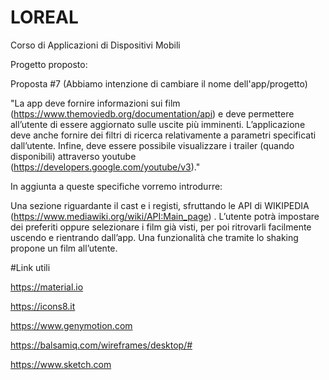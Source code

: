 # LOREAL
Corso di Applicazioni di Dispositivi Mobili 

Progetto proposto:

Proposta #7  (Abbiamo intenzione di cambiare il nome dell'app/progetto)

"La app deve fornire informazioni sui film (https://www.themoviedb.org/documentation/api) e deve permettere all’utente di essere aggiornato sulle uscite più imminenti. L’applicazione deve anche fornire dei filtri di ricerca relativamente a parametri specificati dall’utente. Infine, deve essere possibile visualizzare i trailer (quando disponibili) attraverso youtube (https://developers.google.com/youtube/v3)."

In aggiunta a queste specifiche vorremo introdurre:

Una sezione riguardante il cast e i registi, sfruttando le API di WIKIPEDIA (https://www.mediawiki.org/wiki/API:Main_page) .
L’utente potrà impostare dei preferiti oppure selezionare i film già visti, per poi ritrovarli facilmente uscendo e rientrando dall’app.
Una funzionalità che tramite lo shaking propone un film all’utente.

#Link utili

https://material.io

https://icons8.it

https://www.genymotion.com

https://balsamiq.com/wireframes/desktop/#

https://www.sketch.com
